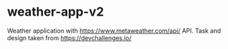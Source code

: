 # weather-app-v2
Weather application with  https://www.metaweather.com/api/ API. Task and design taken from https://devchallenges.io/
